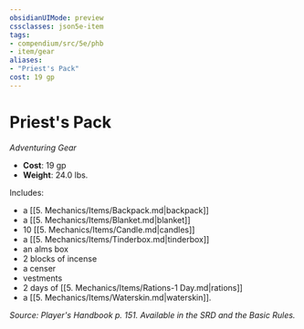 ```yaml
---
obsidianUIMode: preview
cssclasses: json5e-item
tags:
- compendium/src/5e/phb
- item/gear
aliases: 
- "Priest's Pack"
cost: 19 gp
---
```

# Priest's Pack
*Adventuring Gear*  

- **Cost**: 19 gp
- **Weight**: 24.0 lbs.

Includes:

- a [[5. Mechanics/Items/Backpack.md\|backpack]]  
- a [[5. Mechanics/Items/Blanket.md\|blanket]]  
- 10 [[5. Mechanics/Items/Candle.md\|candles]]  
- a [[5. Mechanics/Items/Tinderbox.md\|tinderbox]]  
- an alms box  
- 2 blocks of incense  
- a censer  
- vestments  
- 2 days of [[5. Mechanics/Items/Rations-1 Day.md\|rations]]  
- a [[5. Mechanics/Items/Waterskin.md\|waterskin]].  

*Source: Player's Handbook p. 151. Available in the SRD and the Basic Rules.*
